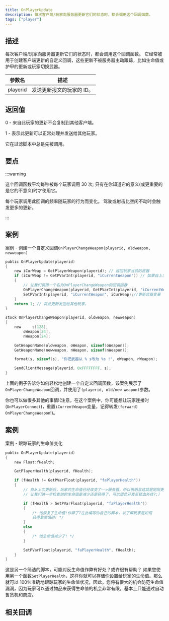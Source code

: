 ```yaml
---
title: OnPlayerUpdate
description: 每次客户端/玩家向服务器更新它们的状态时，都会调用这个回调函数。
tags: ["player"]
---
```


## 描述

每次客户端/玩家向服务器更新它们的状态时，都会调用这个回调函数。
它经常被用于创建客户端更新的自定义回调，这些更新不被服务器主动跟踪，比如生命值或护甲的更新或玩家切换武器。

| 参数名   | 描述                      |
| -------- | ------------------------- |
| playerid | 发送更新报文的玩家的 ID。 |

## 返回值

0 - 来自此玩家的更新不会复制到其他客户端。

1 - 表示此更新可以正常处理并发送给其他玩家。

它在过滤脚本中总是先被调用。

## 要点

<TipNPCCallbacks />

:::warning

这个回调函数平均每秒被每个玩家调用 30 次; 只有在你知道它的意义(或更重要的是它的不意义)时才使用它。

每个玩家调用此回调的频率随玩家的行为而变化。 驾驶或射击比空闲不动时会触发更多的更新。

:::

## 案例

案例 - 创建一个自定义回调`OnPlayerChangeWeapon(playerid, oldweapon, newweapon)`

```c
public OnPlayerUpdate(playerid)
{
    new iCurWeap = GetPlayerWeapon(playerid); // 返回玩家当前的武器
    if (iCurWeap != GetPVarInt(playerid, "iCurrentWeapon")) // 如果自上次更新后他换过武器
    {
        // 让我们调用一个名为OnPlayerChangeWeapon的回调函数
        OnPlayerChangeWeapon(playerid, GetPVarInt(playerid, "iCurrentWeapon"), iCurWeap);
        SetPVarInt(playerid, "iCurrentWeapon", iCurWeap);//更新武器变量
    }
    return 1; // 将此更新发送给其他玩家。
}

stock OnPlayerChangeWeapon(playerid, oldweapon, newweapon)
{
    new     s[128],
        oWeapon[24],
        nWeapon[24];

    GetWeaponName(oldweapon, oWeapon, sizeof(oWeapon));
    GetWeaponName(newweapon, nWeapon, sizeof(nWeapon));

    format(s, sizeof(s), "你把武器从 % s改为 %s !", oWeapon, nWeapon);

    SendClientMessage(playerid, 0xFFFFFFFF, s);
}
```

上面的例子告诉你如何轻松地创建一个自定义回调函数，该案例展示了`OnPlayerChangeWeapon`回调，并使用了`(playerid, old/new weapon)`参数。

你也可以做很多其他的事情!(注意，在这个案例中，你可能想让玩家连接时(`OnPlayerConnect`)，重置`iCurrentWeapon`变量，记得转发`(forward) OnPlayerChangeWeapon`!)。

## 案例

案例 - 跟踪玩家的生命值变化

```c
public OnPlayerUpdate(playerid)
{
    new Float:fHealth;

    GetPlayerHealth(playerid, fHealth);

    if (fHealth != GetPVarFloat(playerid, "faPlayerHealth"))
    {
        // 自从上次更新后，玩家的生命值已经改变了——>服务器，所以很明显这就是刚刚更新的东西。
        // 让我们进一步检查他的生命值是减少还是获得了，可以借此开发反锁血外挂?;)

        if (fHealth > GetPVarFloat(playerid, "faPlayerHealth"))
        {
            /* 他恢复了生命值!作弊了?在此编写你自己的脚本，以了解玩家是如何
            获得生命值的! */
        }
        else
        {
            /* 他生命值减少了! */
        }

        SetPVarFloat(playerid, "faPlayerHealth", fHealth);
    }
}
```

这是另一个简洁的脚本，可能对反生命值作弊有好处？或许很有帮助？
如果您使用另一个函数`SetPlayerHealth`，这样你就可以存储你设置给玩家的生命值。那么就可以 100％准确地跟踪玩家的生命值状况，因此，您将有很大的机会防范生命值漏洞，因为玩家可以通过物品来获得生命值的机会非常有限，基本上只能通过自动售货机和商店。

## 相关回调
